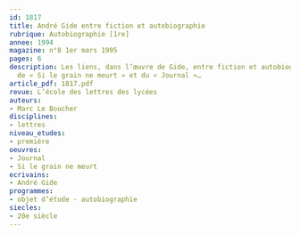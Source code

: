 ```yaml
---
id: 1817
title: André Gide entre fiction et autobiographie 
rubrique: Autobiographie [1re]
annee: 1994
magazine: n°8 1er mars 1995
pages: 6
description: Les liens, dans l’œuvre de Gide, entre fiction et autobiographie à partir
  de « Si le grain ne meurt » et du « Journal »…
article_pdf: 1817.pdf
revue: L’école des lettres des lycées
auteurs:
- Marc Le Boucher
disciplines:
- lettres
niveau_etudes:
- première
oeuvres:
- Journal
- Si le grain ne meurt
ecrivains:
- André Gide
programmes:
- objet d’étude - autobiographie
siecles:
- 20e siècle
---
```


